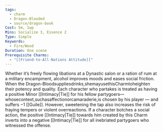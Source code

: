 ```yaml
---
tags:
  - charm
  - Dragon-Blooded
  - source/dragon-book
Cost: 5m, 1wp
Mins: Socialize 3, Essence 2
Type: Simple
Keywords:
  - Fire/Wood
Duration: One scene
Prerequisite Charms:
  - "[[Friend-to-All-Nations Attitude]]"
---
```

Whether it’s freely flowing libations at a Dynastic salon or a ration of rum at a military encampment, alcohol improves moods and eases social friction. When the Dragon-Bloodsuppliesdrinks,shemayusethisCharmtoheighten their potency and quality. Each character who partakes is treated as having a positive Minor [[Intimacy|Tie]] for his fellow partygoers—whosecontext,suchasaffectionorcamaraderie,is chosen by his player — and suffers −1 [[Guile]]. However, sweetening the tap also increases the risk of fraying tempers or violent overreactions. If a character botches a social action, the positive [[Intimacy|Tie]] towards him created by this Charm inverts into a negative [[Intimacy|Tie]] for all inebriated partygoers who witnessed the offense.